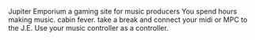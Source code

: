 Jupiter Emporium a gaming site for music producers
You spend hours making music. cabin fever.
take a break and connect your midi or MPC to the J.E.
Use your music controller as a controller.
